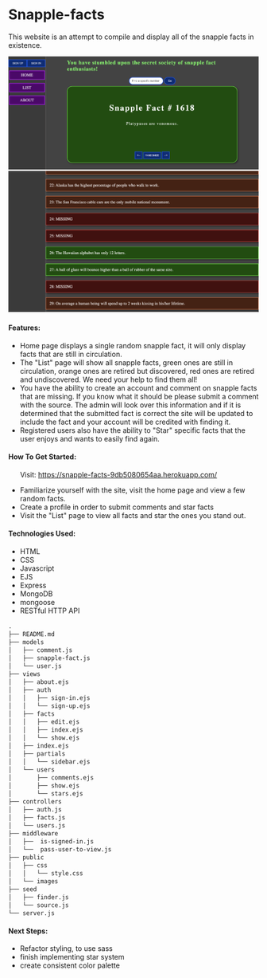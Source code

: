 # Snapple-facts
This website is an attempt to compile and display all of the snapple facts in existence. 


![Website pics](./public/images/homescreen.png)
![Website pics](./public/images/index.png)

#### Features:

* Home page displays a single random snapple fact, it will only display facts that are still in circulation.
* The "List" page will show all snapple facts, green ones are still in circulation, orange ones are retired but discovered, red ones are retired and undiscovered. We need your help to find them all!
* You have the ability to create an account and comment on snapple facts that are missing. If you know what it should be please submit a comment with the source. The admin will look over this information and if it is determined that the submitted fact is correct the site will be updated to include the fact and your account will be credited with finding it.
* Registered users also have the ability to "Star" specific facts that the user enjoys and wants to easily find again.

#### How To Get Started:

&nbsp;&nbsp;&nbsp;&nbsp;&nbsp;&nbsp;Visit: https://snapple-facts-9db5080654aa.herokuapp.com/

* Familiarize yourself with the site, visit the home page and view a few random facts.
* Create a profile in order to submit comments and star facts
* Visit the "List" page to view all facts and star the ones you stand out.

#### Technologies Used:

* HTML 
* CSS 
* Javascript 
* EJS 
* Express 
* MongoDB 
* mongoose 
* RESTful HTTP API

```
.
├── README.md
├── models
│   ├── comment.js
│   ├── snapple-fact.js
│   └── user.js
├── views
│   ├── about.ejs
│   ├── auth
│   │   ├── sign-in.ejs
│   │   └── sign-up.ejs
│   ├── facts
│   │   ├── edit.ejs
│   │   ├── index.ejs
│   │   └── show.ejs
│   ├── index.ejs
│   ├── partials
│   │   └── sidebar.ejs
│   └── users
│       ├── comments.ejs
│       ├── show.ejs
│       └── stars.ejs
├── controllers
│   ├── auth.js
│   ├── facts.js
│   └── users.js
├── middleware
│   ├──  is-signed-in.js
│   └──  pass-user-to-view.js
├── public
│   ├── css
│   │   └── style.css
│   └── images
├── seed
│   ├── finder.js
│   └── source.js
└── server.js
```

#### Next Steps:

* Refactor styling, to use sass
* finish implementing star system 
* create consistent color palette 